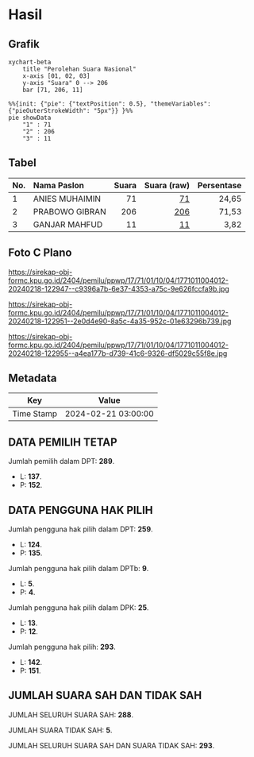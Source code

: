 # Hasil

## Grafik

```mermaid
xychart-beta
    title "Perolehan Suara Nasional"
    x-axis [01, 02, 03]
    y-axis "Suara" 0 --> 206
    bar [71, 206, 11]
```

```mermaid
%%{init: {"pie": {"textPosition": 0.5}, "themeVariables": {"pieOuterStrokeWidth": "5px"}} }%%
pie showData
    "1" : 71
    "2" : 206
    "3" : 11
```

## Tabel

| No. | Nama Paslon    | Suara | Suara (raw) | Persentase |
|:--- |:-------------- | -----:| -----------:| ----------:|
| 1   | ANIES MUHAIMIN | 71    | [71][p-1]   | 24,65      |
| 2   | PRABOWO GIBRAN | 206   | [206][p-2]  | 71,53      |
| 3   | GANJAR MAHFUD  | 11    | [11][p-3]   | 3,82       |


[p-1]: https://github.com/gigit-pemilu/pemilu-2024/blob/main/pilpres/hitung-suara/sub/17-bengkulu/sub/71-kota-bengkulu/sub/01-selebar/sub/1004-bumi-ayu/sub/012-tps/sub/paslon-1.txt
[p-2]: https://github.com/gigit-pemilu/pemilu-2024/blob/main/pilpres/hitung-suara/sub/17-bengkulu/sub/71-kota-bengkulu/sub/01-selebar/sub/1004-bumi-ayu/sub/012-tps/sub/paslon-2.txt
[p-3]: https://github.com/gigit-pemilu/pemilu-2024/blob/main/pilpres/hitung-suara/sub/17-bengkulu/sub/71-kota-bengkulu/sub/01-selebar/sub/1004-bumi-ayu/sub/012-tps/sub/paslon-3.txt

## Foto C Plano

https://sirekap-obj-formc.kpu.go.id/2404/pemilu/ppwp/17/71/01/10/04/1771011004012-20240218-122947--c9396a7b-6e37-4353-a75c-9e626fccfa9b.jpg

https://sirekap-obj-formc.kpu.go.id/2404/pemilu/ppwp/17/71/01/10/04/1771011004012-20240218-122951--2e0d4e90-8a5c-4a35-952c-01e63296b739.jpg

https://sirekap-obj-formc.kpu.go.id/2404/pemilu/ppwp/17/71/01/10/04/1771011004012-20240218-122955--a4ea177b-d739-41c6-9326-df5029c55f8e.jpg


## Metadata

| Key        | Value               |
| ---------- | ------------------- |
| Time Stamp | 2024-02-21 03:00:00 |


## DATA PEMILIH TETAP

Jumlah pemilih dalam DPT: **289**.
 * L: **137**.
 * P: **152**.

## DATA PENGGUNA HAK PILIH

Jumlah pengguna hak pilih dalam DPT: **259**.
 * L: **124**.
 * P: **135**.

Jumlah pengguna hak pilih dalam DPTb: **9**.
 * L: **5**.
 * P: **4**.

Jumlah pengguna hak pilih dalam DPK: **25**.
 * L: **13**.
 * P: **12**.

Jumlah pengguna hak pilih: **293**.
 * L: **142**.
 * P: **151**.

## JUMLAH SUARA SAH DAN TIDAK SAH

JUMLAH SELURUH SUARA SAH: **288**.

JUMLAH SUARA TIDAK SAH: **5**.

JUMLAH SELURUH SUARA SAH DAN SUARA TIDAK SAH: **293**.


